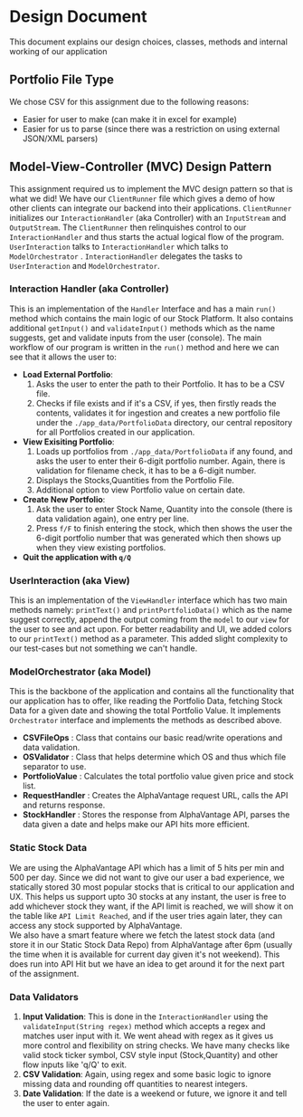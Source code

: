 # Design Document

This document explains our design choices, classes, methods and internal working of our
application

## Portfolio File Type

We chose CSV for this assignment due to the following reasons:

- Easier for user to make (can make it in excel for example)
- Easier for us to parse (since there was a restriction on using external JSON/XML parsers)

## Model-View-Controller (MVC) Design Pattern

This assignment required us to implement the MVC design pattern so that is what we did! We have
our `ClientRunner` file which gives a demo of how other clients can integrate our backend into
their applications. `ClientRunner` initializes our `InteractionHandler` (aka Controller) with an
`InputStream` and `OutputStream`. The `ClientRunner` then relinquishes control to our
`InteractionHandler` and thus starts the actual logical flow of the program.
`UserInteraction` talks to `InteractionHandler` which talks to `ModelOrchestrator`
. `InteractionHandler` delegates the tasks to `UserInteraction` and `ModelOrchestrator`.

### Interaction Handler (aka Controller)

This is an implementation of the `Handler` Interface and has a main `run()` method which contains
the main logic of our Stock Platform. It also contains additional `getInput()` and `validateInput()`
methods which as the name suggests, get and validate inputs from the user (console). The main
workflow of our program is written in the `run()` method and here we can see that it allows the
user to:

- **Load External Portfolio**:
    1. Asks the user to enter the path to their Portfolio. It has to be a CSV file.
    2. Checks if file exists and if it's a CSV, if yes, then firstly reads the contents, validates
       it
       for ingestion and creates a new portfolio file under the `./app_data/PortfolioData`
       directory,
       our central repository for all Portfolios created in our application.
- **View Exisiting Portfolio**:
    1. Loads up portfolios from `./app_data/PortfolioData` if any found, and asks the user to enter
       their 6-digit portfolio number. Again, there is validation for filename check, it has to be a
       6-digit number.
    2. Displays the Stocks,Quantities from the Portfolio File.
    3. Additional option to view Portfolio value on certain date.
- **Create New Portfolio**:
    1. Ask the user to enter Stock Name, Quantity into the console (there is data validation again),
       one entry per line.
    2. Press `f/F` to finish entering the stock, which then shows the user the 6-digit portfolio
       number that was generated which then shows up when they view existing portfolios.
- **Quit the application with `q/Q`**

### UserInteraction (aka View)

This is an implementation of the `ViewHandler` interface which has two main methods namely:
`printText()` and `printPortfolioData()` which as the name suggest correctly, append the output
coming from the `model` to our `view` for the user to see and act upon. For better readability and
UI, we added colors to our `printText()` method as a parameter. This added slight complexity to our
test-cases but not something we can't handle.

### ModelOrchestrator (aka Model)

This is the backbone of the application and contains all the functionality that our application
has to offer, like reading the Portfolio Data, fetching Stock Data for a given date and showing the
total Portfolio Value. It implements `Orchestrator` interface and implements the methods as
described above.

- **CSVFileOps** : Class that contains our basic read/write operations and data validation.
- **OSValidator** : Class that helps determine which OS and thus which file separator to use.
- **PortfolioValue** : Calculates the total portfolio value given price and stock list.
- **RequestHandler** : Creates the AlphaVantage request URL, calls the API and returns response.
- **StockHandler** : Stores the response from AlphaVantage API, parses the data given a date and
  helps make our API hits more efficient.

### Static Stock Data

We are using the AlphaVantage API which has a limit of 5 hits per min and 500 per day. Since we did
not want to give our user a bad experience, we statically stored 30 most popular stocks that is
critical to our application and UX. This helps us support upto 30 stocks at any instant, the user
is free to add whichever stock they want, if the API limit is reached, we will show
it on the table like `API Limit Reached`, and if the user tries again later, they can access any
stock supported by AlphaVantage. <br>
We also have a smart feature where we fetch the latest stock data (and store it in our Static Stock
Data Repo) from AlphaVantage after 6pm (usually the time when it is available for current day given
it's not weekend). This does run into API Hit but we have an idea to get around it for the next
part of the assignment.

### Data Validators

1. **Input Validation**: This is done in the `InteractionHandler` using
   the `validateInput(String regex)` method which accepts a regex and matches user input with it. We
   went ahead with regex as it gives us more control and flexibility on string checks. We have many
   checks like valid stock ticker symbol, CSV style input (Stock,Quantity) and other flow inputs
   like 'q/Q' to exit.
2. **CSV Validation**: Again, using regex and some basic logic to ignore missing data and rounding
   off quantities to nearest integers.
3. **Date Validation**: If the date is a weekend or future, we ignore it and tell the user to enter
   again.